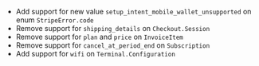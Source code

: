 * Add support for new value `setup_intent_mobile_wallet_unsupported` on enum `StripeError.code`
* Remove support for `shipping_details` on `Checkout.Session`
* Remove support for `plan` and `price` on `InvoiceItem`
* Remove support for `cancel_at_period_end` on `Subscription`
* Add support for `wifi` on `Terminal.Configuration`